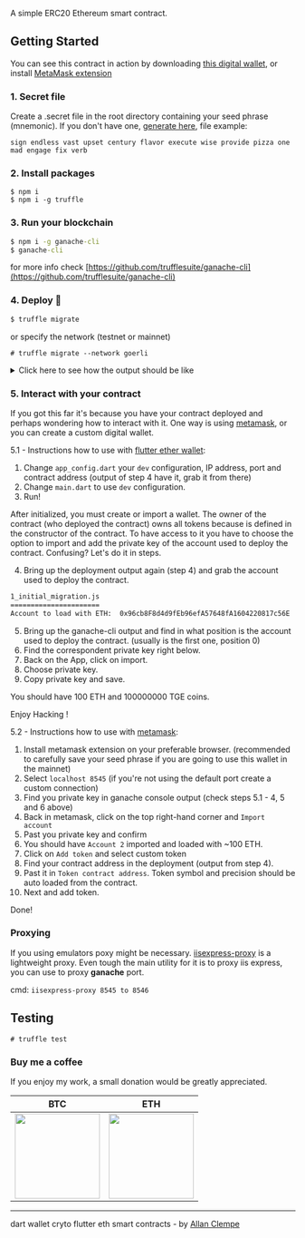 A simple ERC20 Ethereum smart contract.

## Getting Started

You can see this contract in action by downloading [this digital wallet](https://github.com/allanclempe/ether-wallet-flutter), or install [MetaMask extension](https://metamask.io/)

### 1. Secret file

Create a .secret file in the root directory containing your seed phrase (mnemonic). If you don't have one, [generate here](https://iancoleman.io/bip39/), file example:

```
sign endless vast upset century flavor execute wise provide pizza one mad engage fix verb
```

### 2. Install packages

```
$ npm i
$ npm i -g truffle
```

### 3. Run your blockchain

```cmd
$ npm i -g ganache-cli
$ ganache-cli
```

for more info check [https://github.com/trufflesuite/ganache-cli](https://github.com/trufflesuite/ganache-cli)

### 4. Deploy :rocket:

```cmd
$ truffle migrate
```

or specify the network (testnet or mainnet)

```console
# truffle migrate --network goerli
```

<details>
  <summary>Click here to see how the output should be like</summary>
  
```cmd
$ truffle migrate

Compiling your contracts...
===========================
> Compiling .\contracts\Migrations.sol
> Compiling .\contracts\TrargaryenCoin.sol
> Artifacts written to \ether-wallet-contract\build\contracts
> Compiled successfully using:
   - solc: 0.5.16+commit.9c3226ce.Emscripten.clang



Starting migrations...
======================
> Network name:    'development'
> Network id:      5777
> Block gas limit: 6721975 (0x6691b7)


1_initial_migration.js
======================
Account to load with ETH:  0x8BFF27A0a8672a0c080824D7258Ed18B8887E0BA

   Deploying 'Migrations'
   ----------------------
   > transaction hash:    0x548b75d4c2dbea28b06df02f2cde37ee60a1293672e657e522a951d81627ec2c
   > Blocks: 0            Seconds: 0
   > contract address:    0x15EF8E891d3C7913F99bc049ABc4a84727c65664
   > block number:        1
   > block timestamp:     1616578257
   > account:             0x8BFF27A0a8672a0c080824D7258Ed18B8887E0BA
   > balance:             99.999999999999730248
   > gas used:            269752 (0x41db8)
   > gas price:           0.000000001 gwei
   > value sent:          0 ETH
   > total cost:          0.000000000000269752 ETH


   > Saving migration to chain.
   > Saving artifacts
   -------------------------------------
   > Total cost:     0.000000000000269752 ETH


2_deploy_contract.js
====================
[
  '0x8BFF27A0a8672a0c080824D7258Ed18B8887E0BA',
  '0x069a98954cddc9fB1E80d1b7BF387013490484a8',
  '0xAe4a40D84Acf15D9Dd75732A63f560fd5d5F38B7',
  '0x6f7e8076404Ee47f60Ac4FbfF2d8929eD79E75e0',
  '0x143B9C8c7B794806699b38a3450c87A6DE46FA28',
  '0xDA5f591A17d0bCdE958c99026735b04E6BC0943F',
  '0x986a5C56cceB1178261Da99C0B4AC4BE7202bF6E',
  '0x2F3289431bCe36EF2Bf5E275641A3f4D82A18356',
  '0xA29aDE0ab16bdFe434AC325B8EC1a21C3B74C35c',
  '0xf4fE5a6aC7620FFCbe2D73e54821bcDb18baC6A7'
]

   Deploying 'TargaryenCoin'
   -------------------------
   > transaction hash:    0x72e8613f5f9405fff8d8274904666621ffa7c7b026bafb90eff0710c26465149
   > Blocks: 0            Seconds: 0
   > contract address:    0x437b94177B3cf6D89cDd12e24eB6bF86cD06aCC2
   > block number:        3
   > block timestamp:     1616578259
   > account:             0x8BFF27A0a8672a0c080824D7258Ed18B8887E0BA
   > balance:             99.999999999998860432
   > gas used:            827456 (0xca040)
   > gas price:           0.000000001 gwei
   > value sent:          0 ETH
   > total cost:          0.000000000000827456 ETH


   > Saving migration to chain.
   > Saving artifacts
   -------------------------------------
   > Total cost:     0.000000000000827456 ETH


Summary
=======
> Total deployments:   2
> Final cost:          0.000000000001097208 ETH
```
</details>


### 5. Interact with your contract

If you got this far it's because you have your contract deployed and perhaps wondering how to interact with it. One way is using [metamask](https://metamask.io/), or you can create a custom digital wallet. 

5.1 - Instructions how to use with [flutter ether wallet](https://github.com/allanclempe/ether-wallet-flutter):

1. Change `app_config.dart` your `dev` configuration, IP address, port and contract address (output of step 4 have it, grab it from there)
2. Change `main.dart` to use `dev` configuration.
3. Run! 

After initialized, you must create or import a wallet. The owner of the contract (who deployed the contract) owns all tokens because is defined in the constructor of the contract. To have access to it you have to choose the option to import and add the private key of the account used to deploy the contract. Confusing? Let's do it in steps.

4. Bring up the deployment output again (step 4) and grab the account used to deploy the contract.
```cmd 
1_initial_migration.js
======================
Account to load with ETH:  0x96cb8F8d4d9fEb96efA57648fA1604220817c56E
```
5. Bring up the ganache-cli output and find in what position is the account used to deploy the contract. (usually is the first one, position 0)
6. Find the correspondent private key right below.
7. Back on the App, click on import.
8. Choose private key.
9. Copy private key and save.

You should have 100 ETH and 100000000 TGE coins. 

Enjoy Hacking !

5.2 - Instructions how to use with [metamask](https://metamask.io/):

1. Install metamask extension on your preferable browser. (recommended to carefully save your seed phrase if you are going to use this wallet in the mainnet)
2. Select `localhost 8545` (if you're not using the default port create a custom connection) 
3. Find you private key in ganache console output (check steps 5.1 - 4, 5 and 6 above)
4. Back in metamask, click on the top right-hand corner and `Import account`
5. Past you private key and confirm
6. You should have `Account 2` imported and loaded with ~100 ETH.
7. Click on `Add token` and select custom token
8. Find your contract address in the deployment (output from step 4).
9. Past it in `Token contract address`. Token symbol and precision should be auto loaded from the contract.
10. Next and add token. 

Done! 

### Proxying

If you using emulators poxy might be necessary. [iisexpress-proxy](https://www.npmjs.com/package/iisexpress-proxy) is a lightweight proxy. Even tough the main utility for it is to proxy iis express, you can use to proxy **ganache** port.

cmd: `iisexpress-proxy 8545 to 8546`

## Testing

```console
# truffle test
```

### Buy me a coffee

If you enjoy my work, a small donation would be greatly appreciated.

|                                    BTC                                     |                                     ETH                                      |
| :------------------------------------------------------------------------: | :--------------------------------------------------------------------------: |
| <img src="https://faucet.clempe.dev/images/btc-address.png" width="150" /> | <img src="https://faucet.clempe.dev/images/eth-address.png"  width="150"  /> |

---

dart wallet cryto flutter eth smart contracts - by [Allan Clempe](https://twitter.com/aclempe)
